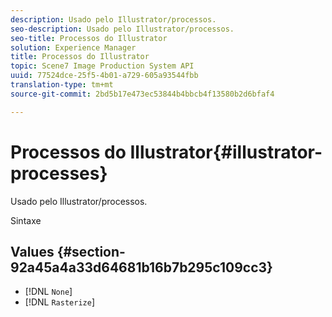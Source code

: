 ```yaml
---
description: Usado pelo Illustrator/processos.
seo-description: Usado pelo Illustrator/processos.
seo-title: Processos do Illustrator
solution: Experience Manager
title: Processos do Illustrator
topic: Scene7 Image Production System API
uuid: 77524dce-25f5-4b01-a729-605a93544fbb
translation-type: tm+mt
source-git-commit: 2bd5b17e473ec53844b4bbcb4f13580b2d6bfaf4

---
```



# Processos do Illustrator{#illustrator-processes}

Usado pelo Illustrator/processos.

Sintaxe

## Values {#section-92a45a4a33d64681b16b7b295c109cc3}

* [!DNL `None`]
* [!DNL `Rasterize`]

